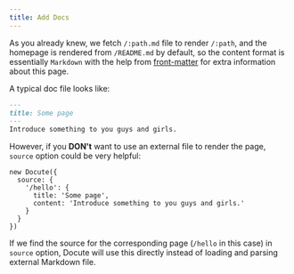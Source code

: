 ```yaml
---
title: Add Docs
---
```

As you already knew, we fetch `/:path.md` file to render `/:path`, and the <router-link to="/docs/essentials/add-homepage">homepage</router-link> is rendered from `/README.md` by default, so the content format is essentially `Markdown` with the help from [front-matter](https://jekyllrb.com/docs/frontmatter/) for extra information about this page.

A typical doc file looks like:

```markdown
---
title: Some page
---
Introduce something to you guys and girls.
```

However, if you __DON't__ want to use an external file to render the page, `source` option could be very helpful:

```js{2-7}
new Docute({
  source: {
    '/hello': {
      title: 'Some page',
      content: 'Introduce something to you guys and girls.'
    }
  }
})
```

If we find the source for the corresponding page (`/hello` in this case) in `source` option, Docute will use this directly instead of loading and parsing external Markdown file.
